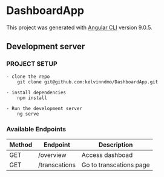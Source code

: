 # DashboardApp

This project was generated with [Angular CLI](https://github.com/angular/angular-cli) version 9.0.5.

## Development server

### PROJECT SETUP 
```
- clone the repo
    git clone git@github.com:kelvinndmo/DashboardApp.git

- install dependencies
    npm install

- Run the development server
    ng serve
```
### Available Endpoints

| Method | Endpoint                        | Description                           | 
| ------ | ------------------------------- | ------------------------------------- | 
| GET    | /overview                       | Access dashboad                       | 
| GET    | /transcations                   | Go to transcations page               |